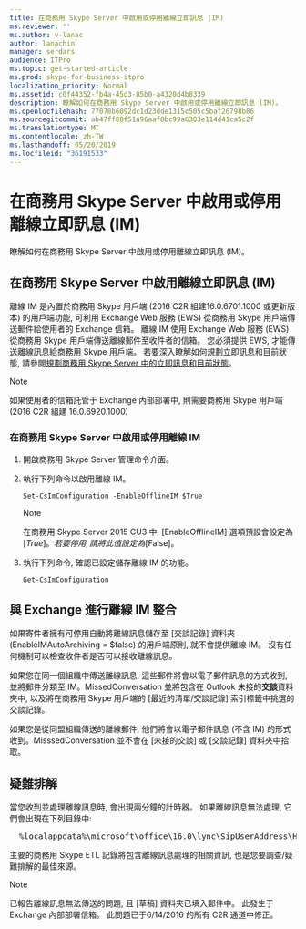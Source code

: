 ```yaml
---
title: 在商務用 Skype Server 中啟用或停用離線立即訊息 (IM)
ms.reviewer: ''
ms.author: v-lanac
author: lanachin
manager: serdars
audience: ITPro
ms.topic: get-started-article
ms.prod: skype-for-business-itpro
localization_priority: Normal
ms.assetid: c0f44352-fb4a-45d3-85b0-a4320d4b8339
description: 瞭解如何在商務用 Skype Server 中啟用或停用離線立即訊息 (IM)。
ms.openlocfilehash: 77078b6092dc1d23dde1315c505c5baf26798b86
ms.sourcegitcommit: ab47ff88f51a96aaf8bc99a6303e114d41ca5c2f
ms.translationtype: MT
ms.contentlocale: zh-TW
ms.lasthandoff: 05/20/2019
ms.locfileid: "36191533"
---
```

# <a name="enable-or-disable-offline-instant-messaging-im-in-skype-for-business-server"></a>在商務用 Skype Server 中啟用或停用離線立即訊息 (IM)
 
瞭解如何在商務用 Skype Server 中啟用或停用離線立即訊息 (IM)。
  
## <a name="enable-offline-instant-messaging-im-in-skype-for-business-server"></a>在商務用 Skype Server 中啟用離線立即訊息 (IM)

離線 IM 是內置於商務用 Skype 用戶端 (2016 C2R 組建16.0.6701.1000 或更新版本) 的用戶端功能, 可利用 Exchange Web 服務 (EWS) 從商務用 Skype 用戶端傳送郵件給使用者的 Exchange 信箱。 離線 IM 使用 Exchange Web 服務 (EWS) 從商務用 Skype 用戶端傳送離線郵件至收件者的信箱。 您必須提供 EWS, 才能傳送離線訊息給商務用 Skype 用戶端。 若要深入瞭解如何規劃立即訊息和目前狀態, 請參閱[規劃商務用 Skype Server 中的立即訊息和目前狀態](../../plan-your-deployment/instant-messaging-and-presence.md)。
  
> [!NOTE]
> 如果使用者的信箱託管于 Exchange 內部部署中, 則需要商務用 Skype 用戶端 (2016 C2R 組建 16.0.6920.1000) 
  
### <a name="to-enable-or-disable-offline-im-in-skype-for-business-server"></a>在商務用 Skype Server 中啟用或停用離線 IM

1. 開啟商務用 Skype Server 管理命令介面。
    
2. 執行下列命令以啟用離線 IM。
    
   ```
   Set-CsImConfiguration -EnableOfflineIM $True
   ```

    > [!NOTE]
    > 在商務用 Skype Server 2015 CU3 中, [EnableOfflineIM] 選項預設會設定為 [$True]。 若要停用, 請將此值設定為 [$False]。 
  
3. 執行下列命令, 確認已設定儲存離線 IM 的功能。
    
   ```
   Get-CsImConfiguration
   ```

## <a name="offline-im-integration-with-exchange"></a>與 Exchange 進行離線 IM 整合

如果寄件者擁有可停用自動將離線訊息儲存至 [交談記錄] 資料夾 (EnableIMAutoArchiving = $false) 的用戶端原則, 就不會提供離線 IM。 沒有任何機制可以檢查收件者是否可以接收離線訊息。
  
如果您在同一個組織中傳送離線訊息, 這些郵件將會以電子郵件訊息的方式收到, 並將郵件分類至 IM。MissedConversation 並將包含在 Outlook 未接的**交談**資料夾中, 以及將在商務用 Skype 用戶端的 [最近的清單/交談記錄] 索引標籤中挑選的交談記錄。
  
如果您是從同盟組織傳送的離線郵件, 他們將會以電子郵件訊息 (不含 IM) 的形式收到。MisssedConversation 並不會在 [未接的交談] 或 [交談記錄] 資料夾中拾取。 
  
## <a name="troubleshooting"></a>疑難排解

當您收到並處理離線訊息時, 會出現兩分鐘的計時器。 如果離線訊息無法處理, 它們會出現在下列目錄中: 
  
  <pre>  %localappdata%\microsoft\office\16.0\lync\SipUserAddress\History Spooler   </pre>

主要的商務用 Skype ETL 記錄將包含離線訊息處理的相關資訊, 也是您要調查/疑難排解的最佳來源。 
  
> [!NOTE]
> 已報告離線訊息無法傳送的問題, 且 [草稿] 資料夾已填入郵件中。 此發生于 Exchange 內部部署信箱。 此問題已于6/14/2016 的所有 C2R 通道中修正。  
